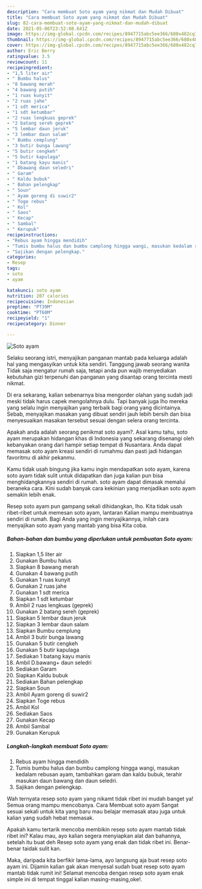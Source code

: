 ```yaml
---
description: "Cara membuat Soto ayam yang nikmat dan Mudah Dibuat"
title: "Cara membuat Soto ayam yang nikmat dan Mudah Dibuat"
slug: 82-cara-membuat-soto-ayam-yang-nikmat-dan-mudah-dibuat
date: 2021-05-06T23:52:08.641Z
image: https://img-global.cpcdn.com/recipes/8947715abc5ee366/680x482cq70/soto-ayam-foto-resep-utama.jpg
thumbnail: https://img-global.cpcdn.com/recipes/8947715abc5ee366/680x482cq70/soto-ayam-foto-resep-utama.jpg
cover: https://img-global.cpcdn.com/recipes/8947715abc5ee366/680x482cq70/soto-ayam-foto-resep-utama.jpg
author: Eric Berry
ratingvalue: 3.5
reviewcount: 11
recipeingredient:
- "1,5 liter air"
- " Bumbu halus"
- "8 bawang merah"
- "4 bawang putih"
- "1 ruas kunyit"
- "2 ruas jahe"
- "1 sdt merica"
- "1 sdt ketumbar"
- "2 ruas lengkuas geprek"
- "2 batang sereh geprek"
- "5 lembar daun jeruk"
- "3 lembar daun salam"
- " Bumbu cemplung"
- "3 butir bunga lawang"
- "5 butir cengkeh"
- "5 butir kapulaga"
- "1 batang kayu manis"
- " Dbawang daun seledri"
- " Garam"
- " Kaldu bubuk"
- " Bahan pelengkap"
- " Soun"
- " Ayam goreng di suwir2"
- " Toge rebus"
- " Kol"
- " Saos"
- " Kecap"
- " Sambal"
- " Kerupuk"
recipeinstructions:
- "Rebus ayam hingga mendidih"
- "Tumis bumbu halus dan bumbu camplong hingga wangi, masukan kedalam rebusan ayam, tambahkan garam dan kaldu bubuk, terahir masukan daun bawang dan daun seledri."
- "Sajikan dengan pelengkap."
categories:
- Resep
tags:
- soto
- ayam

katakunci: soto ayam 
nutrition: 207 calories
recipecuisine: Indonesian
preptime: "PT39M"
cooktime: "PT60M"
recipeyield: "1"
recipecategory: Dinner

---
```



![Soto ayam](https://img-global.cpcdn.com/recipes/8947715abc5ee366/680x482cq70/soto-ayam-foto-resep-utama.jpg)

Selaku seorang istri, menyajikan panganan mantab pada keluarga adalah hal yang mengasyikan untuk kita sendiri. Tanggung jawab seorang  wanita Tidak saja mengatur rumah saja, tetapi anda pun wajib menyediakan kebutuhan gizi terpenuhi dan panganan yang disantap orang tercinta mesti nikmat.

Di era  sekarang, kalian sebenarnya bisa mengorder olahan yang sudah jadi meski tidak harus capek mengolahnya dulu. Tapi banyak juga lho mereka yang selalu ingin menyajikan yang terbaik bagi orang yang dicintainya. Sebab, menyajikan masakan yang dibuat sendiri jauh lebih bersih dan bisa menyesuaikan masakan tersebut sesuai dengan selera orang tercinta. 



Apakah anda adalah seorang penikmat soto ayam?. Asal kamu tahu, soto ayam merupakan hidangan khas di Indonesia yang sekarang disenangi oleh kebanyakan orang dari hampir setiap tempat di Nusantara. Anda dapat memasak soto ayam kreasi sendiri di rumahmu dan pasti jadi hidangan favoritmu di akhir pekanmu.

Kamu tidak usah bingung jika kamu ingin mendapatkan soto ayam, karena soto ayam tidak sulit untuk didapatkan dan juga kalian pun bisa menghidangkannya sendiri di rumah. soto ayam dapat dimasak memalui beraneka cara. Kini sudah banyak cara kekinian yang menjadikan soto ayam semakin lebih enak.

Resep soto ayam pun gampang sekali dihidangkan, lho. Kita tidak usah ribet-ribet untuk memesan soto ayam, lantaran Kalian mampu membuatnya sendiri di rumah. Bagi Anda yang ingin menyajikannya, inilah cara menyajikan soto ayam yang mantab yang bisa Kita coba.

<!--inarticleads1-->

##### Bahan-bahan dan bumbu yang diperlukan untuk pembuatan Soto ayam:

1. Siapkan 1,5 liter air
1. Gunakan  Bumbu halus
1. Siapkan 8 bawang merah
1. Gunakan 4 bawang putih
1. Gunakan 1 ruas kunyit
1. Gunakan 2 ruas jahe
1. Gunakan 1 sdt merica
1. Siapkan 1 sdt ketumbar
1. Ambil 2 ruas lengkuas (geprek)
1. Gunakan 2 batang sereh (geprek)
1. Siapkan 5 lembar daun jeruk
1. Siapkan 3 lembar daun salam
1. Siapkan  Bumbu cemplung
1. Ambil 3 butir bunga lawang
1. Gunakan 5 butir cengkeh
1. Gunakan 5 butir kapulaga
1. Sediakan 1 batang kayu manis
1. Ambil  D.bawang+ daun seledri
1. Sediakan  Garam
1. Siapkan  Kaldu bubuk
1. Sediakan  Bahan pelengkap
1. Siapkan  Soun
1. Ambil  Ayam goreng di suwir2
1. Siapkan  Toge rebus
1. Ambil  Kol
1. Sediakan  Saos
1. Gunakan  Kecap
1. Ambil  Sambal
1. Gunakan  Kerupuk




<!--inarticleads2-->

##### Langkah-langkah membuat Soto ayam:

1. Rebus ayam hingga mendidih
1. Tumis bumbu halus dan bumbu camplong hingga wangi, masukan kedalam rebusan ayam, tambahkan garam dan kaldu bubuk, terahir masukan daun bawang dan daun seledri.
1. Sajikan dengan pelengkap.




Wah ternyata resep soto ayam yang nikamt tidak ribet ini mudah banget ya! Semua orang mampu mencobanya. Cara Membuat soto ayam Sangat sesuai sekali untuk kita yang baru mau belajar memasak atau juga untuk kalian yang sudah hebat memasak.

Apakah kamu tertarik mencoba membikin resep soto ayam mantab tidak ribet ini? Kalau mau, ayo kalian segera menyiapkan alat dan bahannya, setelah itu buat deh Resep soto ayam yang enak dan tidak ribet ini. Benar-benar taidak sulit kan. 

Maka, daripada kita berfikir lama-lama, ayo langsung aja buat resep soto ayam ini. Dijamin kalian gak akan menyesal sudah buat resep soto ayam mantab tidak rumit ini! Selamat mencoba dengan resep soto ayam enak simple ini di tempat tinggal kalian masing-masing,oke!.

